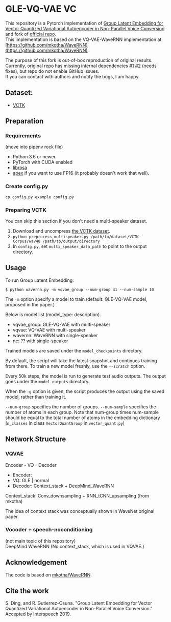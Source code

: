 # GLE-VQ-VAE VC
This repository is a Pytorch implementation of [Group Latent Embedding for Vector Quantized Variational Autoencoder in Non-Parallel Voice Conversion][originPaper] and fork of [official repo][].  
This implementation is based on the VQ-VAE-WaveRNN implementation at [https://github.com/mkotha/WaveRNN](https://github.com/mkotha/WaveRNN).  

The purpose of this fork is out-of-box reproduction of original results.  
Currently, original repo has missing internal dependencies [#1][i1]  [#2][i2] (needs fixes), but repo do not enable GitHub issues.  
If you can contact with authors and notify the bugs, I am happy.  

[originPaper]: https://psi.engr.tamu.edu/wp-content/uploads/2019/06/ding2019interspeech.pdf
[official repo]: https://github.com/shaojinding/GroupLatentEmbedding
[i1]: https://github.com/tarepan/GroupLatentEmbedding/issues/1
[i2]: https://github.com/tarepan/GroupLatentEmbedding/issues/2


## Dataset:
* [VCTK](https://datashare.is.ed.ac.uk/handle/10283/2651)
  <!-- * [Audio samples](https://shaojinding.github.io/samples/gle/gle_demo). -->


## Preparation
### Requirements
(move into pipenv rock file)

* Python 3.6 or newer
* PyTorch with CUDA enabled
* [librosa](https://github.com/librosa/librosa)
* [apex](https://github.com/NVIDIA/apex) if you want to use FP16 (it probably
  doesn't work that well).


### Create config.py
```
cp config.py.example config.py
```

### Preparing VCTK
You can skip this section if you don't need a multi-speaker dataset.

1. Download and uncompress [the VCTK dataset](
  https://datashare.is.ed.ac.uk/handle/10283/2651).
2. `python preprocess_multispeaker.py /path/to/dataset/VCTK-Corpus/wav48
  /path/to/output/directory`
3. In `config.py`, set `multi_speaker_data_path` to point to the output
  directory.


## Usage
To run Group Latent Embedding:

```
$ python wavernn.py -m vqvae_group --num-group 41 --num-sample 10
```

The `-m` option specify a model to train (default: GLE-VQ-VAE model, proposed in the paper.)

Below is model list (model_type: description).  

- vqvae_group: GLE-VQ-VAE with multi-speaker
- vqvae: VQ-VAE with multi-speaker
- wavernn: WaveRNN with single-speaker
- nc: ?? with single-speaker

Trained models are saved under the `model_checkpoints` directory.

By default, the script will take the latest snapshot and continues training
from there. To train a new model freshly, use the `--scratch` option.

Every 50k steps, the model is run to generate test audio outputs. The output
goes under the `model_outputs` directory.

When the `-g` option is given, the script produces the output using the saved
model, rather than training it.

`--num-group` specifies the number of groups. `--num-sample` specifies the number of atoms in each group. Note that num-group times num-sample should be equal to the total number of atoms in the embedding dictionary (`n_classes` in class `VectorQuantGroup` in `vector_quant.py`)


## Network Structure
### VQVAE
Encoder - VQ - Decoder  

- Encoder:  
- VQ: GLE | normal  
- Decoder: Context_stack + DeepMind_WaveRNN  

Context_stack: Conv_downsampling + RNN_tCNN_upsampling (from mkotha)  

The idea of context stack was conceptually shown in WaveNet original paper.  
### Vocoder + speech-noconditioning
(not main topic of this repository)  
DeepMind WaveRNN (No context_stack, which is used in VQVAE.)  


## Acknowledgement
The code is based on [mkotha/WaveRNN](https://github.com/mkotha/WaveRNN).


## Cite the work
S. Ding, and R. Gutierrez-Osuna. "Group Latent Embedding for Vector Quantized Variational Autoencoder in Non-Parallel Voice Conversion." Accepted by Interspeech 2019.
